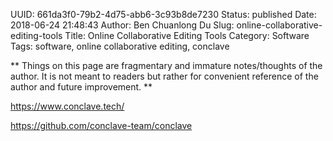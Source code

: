 UUID: 661da3f0-79b2-4d75-abb6-3c93b8de7230
Status: published
Date: 2018-06-24 21:48:43
Author: Ben Chuanlong Du
Slug: online-collaborative-editing-tools
Title: Online Collaborative Editing Tools
Category: Software
Tags: software, online collaborative editing, conclave

**
Things on this page are
fragmentary and immature notes/thoughts of the author.
It is not meant to readers
but rather for convenient reference of the author and future improvement.
**

https://www.conclave.tech/ 

https://github.com/conclave-team/conclave
